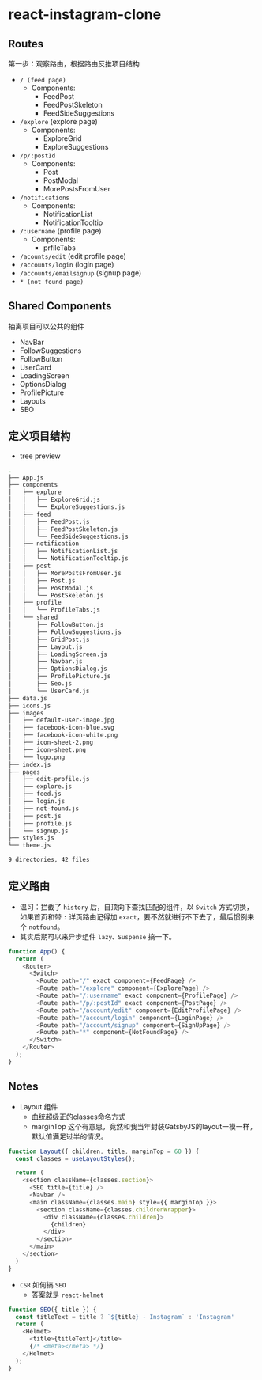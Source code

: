 # react-instagram-clone

## Routes

第一步：观察路由，根据路由反推项目结构

- `/ (feed page)`
  - Components:
    - FeedPost
    - FeedPostSkeleton
    - FeedSideSuggestions
- `/explore` (explore page)
  - Components:
    - ExploreGrid
    - ExploreSuggestions
- `/p/:postId`
  - Components:
    - Post
    - PostModal
    - MorePostsFromUser
- `/notifications`
  - Components:
    - NotificationList
    - NotificationTooltip
- `/:username` (profile page)
  - Components:
    - prfileTabs
- `/acounts/edit` (edit profile page)
- `/accounts/login` (login page)
- `/accounts/emailsignup` (signup page)
- `* (not found page)`

## Shared Components

抽离项目可以公共的组件

- NavBar
- FollowSuggestions
- FollowButton
- UserCard
- LoadingScreen
- OptionsDialog
- ProfilePicture
- Layouts
- SEO

## 定义项目结构

- tree preview

```bash
.
├── App.js
├── components
│   ├── explore
│   │   ├── ExploreGrid.js
│   │   └── ExploreSuggestions.js
│   ├── feed
│   │   ├── FeedPost.js
│   │   ├── FeedPostSkeleton.js
│   │   └── FeedSideSuggestions.js
│   ├── notification
│   │   ├── NotificationList.js
│   │   └── NotificationTooltip.js
│   ├── post
│   │   ├── MorePostsFromUser.js
│   │   ├── Post.js
│   │   ├── PostModal.js
│   │   └── PostSkeleton.js
│   ├── profile
│   │   └── ProfileTabs.js
│   └── shared
│       ├── FollowButton.js
│       ├── FollowSuggestions.js
│       ├── GridPost.js
│       ├── Layout.js
│       ├── LoadingScreen.js
│       ├── Navbar.js
│       ├── OptionsDialog.js
│       ├── ProfilePicture.js
│       ├── Seo.js
│       └── UserCard.js
├── data.js
├── icons.js
├── images
│   ├── default-user-image.jpg
│   ├── facebook-icon-blue.svg
│   ├── facebook-icon-white.png
│   ├── icon-sheet-2.png
│   ├── icon-sheet.png
│   └── logo.png
├── index.js
├── pages
│   ├── edit-profile.js
│   ├── explore.js
│   ├── feed.js
│   ├── login.js
│   ├── not-found.js
│   ├── post.js
│   ├── profile.js
│   └── signup.js
├── styles.js
└── theme.js

9 directories, 42 files
```

## 定义路由

- 温习：拦截了 `history` 后，自顶向下查找匹配的组件，以 `Switch` 方式切换，如果首页和带 `:` 详页路由记得加 `exact`，要不然就进行不下去了，最后惯例来个 `notfound`。
- 其实后期可以来异步组件 `lazy、Suspense` 搞一下。

```js
function App() {
  return (
    <Router>
      <Switch>
        <Route path="/" exact component={FeedPage} />
        <Route path="/explore" component={ExplorePage} />
        <Route path="/:username" exact component={ProfilePage} />
        <Route path="/p/:postId" exact component={PostPage} />
        <Route path="/account/edit" component={EditProfilePage} />
        <Route path="/account/login" component={LoginPage} />
        <Route path="/account/signup" component={SignUpPage} />
        <Route path="*" component={NotFoundPage} />
      </Switch>
    </Router>
  );
}
```

## Notes

- Layout 组件
  - 血统超级正的classes命名方式
  - marginTop 这个有意思，竟然和我当年封装GatsbyJS的layout一模一样，默认值满足过半的情况。

```js
function Layout({ children, title, marginTop = 60 }) {
  const classes = useLayoutStyles();

  return (
    <section className={classes.section}>
      <SEO title={title} />
      <Navbar />
      <main className={classes.main} style={{ marginTop }}>
        <section className={classes.childrenWrapper}>
          <div className={classes.children}>
            {children}
          </div>
        </section>
      </main>
    </section>
  )
}
```

- `CSR` 如何搞 `SEO`
  - 答案就是 `react-helmet`

```js
function SEO({ title }) {
  const titleText = title ? `${title} - Instagram` : 'Instagram'
  return (
    <Helmet>
      <title>{titleText}</title>
      {/* <meta></meta> */}
    </Helmet>
  );
}
```
